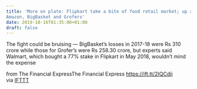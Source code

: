```yaml
---
title: 'More on plate: Flipkart take a bite of food retail market; up against
Amazon, BigBasket and Grofers'
date: 2019-10-16T01:35:00+01:00
draft: false
---
```


The fight could be bruising — BigBasket’s losses in 2017-18 were Rs 310 crore while those for Grofer’s were Rs 258.30 crore, but experts said Walmart, which bought a 77% stake in Flipkart in May 2018, wouldn’t mind the expense  
  
from The Financial ExpressThe Financial Express https://ift.tt/2IQCdji  
via [IFTTT](https://ifttt.com/?ref=da&site=blogger)
